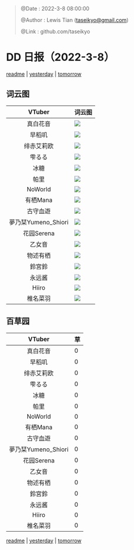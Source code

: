> @Date    : 2022-3-8 08:00:00
>
> @Author  : Lewis Tian (taseikyo@gmail.com)
>
> @Link    : github.com/taseikyo

# DD 日报（2022-3-8）

[readme](../README.md) | [yesterday](2022-3-7.md) | [tomorrow](2022-3-9.md)

## 词云图

|VTuber|词云图|
|:-:|-|
|真白花音|![](../../images/daily/21402309_2022-3-8_purge_wordcloud.png)|
|早稻叽|![](../../images/daily/41682_2022-3-8_purge_wordcloud.png)|
|绯赤艾莉欧|![](../../images/daily/21396545_2022-3-8_purge_wordcloud.png)|
|雫るる|![](../../images/daily/21013446_2022-3-8_purge_wordcloud.png)|
|冰糖|![](../../images/daily/876396_2022-3-8_purge_wordcloud.png)|
|帕里|![](../../images/daily/4895312_2022-3-8_purge_wordcloud.png)|
|NoWorld|![](../../images/daily/21448649_2022-3-8_purge_wordcloud.png)|
|有栖Mana|![](../../images/daily/6542258_2022-3-8_purge_wordcloud.png)|
|古守血遊|![](../../images/daily/8725120_2022-3-8_purge_wordcloud.png)|
|夢乃栞Yumeno_Shiori|![](../../images/daily/14052636_2022-3-8_purge_wordcloud.png)|
|花园Serena|![](../../images/daily/14327465_2022-3-8_purge_wordcloud.png)|
|乙女音|![](../../images/daily/21320551_2022-3-8_purge_wordcloud.png)|
|物述有栖|![](../../images/daily/21449083_2022-3-8_purge_wordcloud.png)|
|鈴宮鈴|![](../../images/daily/21685677_2022-3-8_purge_wordcloud.png)|
|永远酱|![](../../images/daily/21701071_2022-3-8_purge_wordcloud.png)|
|Hiiro|![](../../images/daily/21919321_2022-3-8_purge_wordcloud.png)|
|椎名菜羽|![](../../images/daily/22347054_2022-3-8_purge_wordcloud.png)|

## 百草园

|VTuber|草|
|:-:|-|
|真白花音|0|
|早稻叽|0|
|绯赤艾莉欧|0|
|雫るる|0|
|冰糖|0|
|帕里|0|
|NoWorld|0|
|有栖Mana|0|
|古守血遊|0|
|夢乃栞Yumeno_Shiori|0|
|花园Serena|0|
|乙女音|0|
|物述有栖|0|
|鈴宮鈴|0|
|永远酱|0|
|Hiiro|0|
|椎名菜羽|0|

[readme](../README.md) | [yesterday](2022-3-7.md) | [tomorrow](2022-3-9.md)
